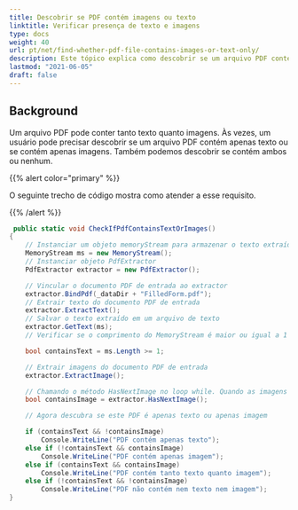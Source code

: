 ```yaml
---
title: Descobrir se PDF contém imagens ou texto
linktitle: Verificar presença de texto e imagens
type: docs
weight: 40
url: pt/net/find-whether-pdf-file-contains-images-or-text-only/
description: Este tópico explica como descobrir se um arquivo PDF contém apenas imagens ou texto com a Classe PdfExtractor.
lastmod: "2021-06-05"
draft: false
---
```


## Background

Um arquivo PDF pode conter tanto texto quanto imagens. Às vezes, um usuário pode precisar descobrir se um arquivo PDF contém apenas texto ou se contém apenas imagens. Também podemos descobrir se contém ambos ou nenhum.

{{% alert color="primary" %}}

O seguinte trecho de código mostra como atender a esse requisito.

{{% /alert %}}

```csharp
 public static void CheckIfPdfContainsTextOrImages()
{
    // Instanciar um objeto memoryStream para armazenar o texto extraído do Documento
    MemoryStream ms = new MemoryStream();
    // Instanciar objeto PdfExtractor
    PdfExtractor extractor = new PdfExtractor();

    // Vincular o documento PDF de entrada ao extractor
    extractor.BindPdf(_dataDir + "FilledForm.pdf");
    // Extrair texto do documento PDF de entrada
    extractor.ExtractText();
    // Salvar o texto extraído em um arquivo de texto
    extractor.GetText(ms);
    // Verificar se o comprimento do MemoryStream é maior ou igual a 1

    bool containsText = ms.Length >= 1;

    // Extrair imagens do documento PDF de entrada
    extractor.ExtractImage();

    // Chamando o método HasNextImage no loop while. Quando as imagens terminarem, o loop será encerrado
    bool containsImage = extractor.HasNextImage();

    // Agora descubra se este PDF é apenas texto ou apenas imagem

    if (containsText && !containsImage)
        Console.WriteLine("PDF contém apenas texto");
    else if (!containsText && containsImage)
        Console.WriteLine("PDF contém apenas imagem");
    else if (containsText && containsImage)
        Console.WriteLine("PDF contém tanto texto quanto imagem");
    else if (!containsText && !containsImage)
        Console.WriteLine("PDF não contém nem texto nem imagem");
}
```
